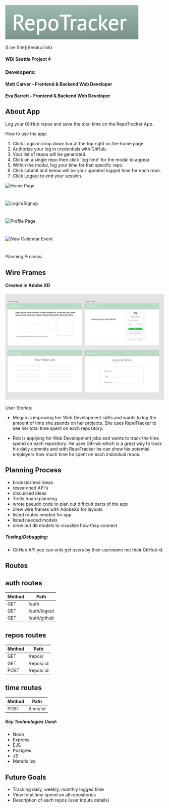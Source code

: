 ![TITLE](./public/img/RepoTracker.png)

[Live Site](heroku link)

#### WDI Seattle Project 4
### Developers:
#### Matt Carver - Frontend & Backend Web Developer
#### Eva Barrett - Frontend & Backend Web Developer

## About App
Log your GitHub repos and save the total time on the RepoTracker App.

How to use the app:
1. Click Login in drop down bar at the top right on the home page.
2. Authorize your log in credentials with GitHub.
3. Your list of repos will be generated.
4. Click on a single repo then click 'log time' for the modal to appear.
5. Within the modal, log your time for that specific repo.
6. Click submit and below will be your updated logged time for each repo.
7. Click Logout to end your session.

![Home Page](./public/img/RepoTracker1.png)
#
![Login/Signup](./public/img/RepoTracker2.png)
#
![Profile Page](./public/img/RepoTracker3.png)
#
![New Calendar Event](./public/img/RepoTracker1.png)
#

Planning Process:

## Wire Frames
#### Created in Adobe XD
![Home Page](./public/img/wireframes.png)

User Stories:
- Megan is improving her Web Development skills and wants to log the amount of time she spends on her projects. She uses RepoTracker to see her total time spent on each repository.

- Rob is applying for Web Development jobs and wants to track the time spend on each repository. He uses GitHub which is a great way to track his daily commits and with RepoTracker he can show his potential employers how much time he spent on each individual repos.

## Planning Process

- brainstormed ideas
- researched API's
- discussed ideas
- Trello board planning
- wrote pseudo code to plan out difficult parts of the app
- drew wire frames with AdobeXd for layouts
- listed routes needed for app
- listed needed models
- drew out db models to visualize how they connect


##### Testing/Debugging:
- GitHub API you can only get users by their username not their GitHub id.

## Routes

## auth routes
| Method | Path						|
| -------| ---------------|
| GET 	 | /auth				  |
| GET    | /auth/logout   |
| GET 	 | /auth/github		|


## repos routes
| Method | Path						|
| -------| ---------------|
| GET 	 | /repos/				|
| GET 	 | /repos/:id			|
| POST   | /repos/:id			|

## time routes
| Method | Path						|
| -------| ---------------|
| POST 	 | /time/:id			|

##### Key Technologies Used:
- Node
- Express
- EJS
- Postgres
- JS
- Materialize

## Future Goals
- Tracking daily, weekly, monthly logged time
- View total time spend on all repositories
- Description of each repos (user inputs details)
